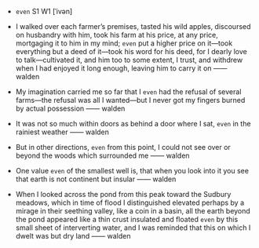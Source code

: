 - `even` S1 W1 [ˈivən]



-  I walked over each farmer’s premises, tasted his wild apples, discoursed on husbandry with him, took his farm at his price, at any price, mortgaging it to him in my mind; `even` put a higher price on it﻿—took everything but a deed of it﻿—took his word for his deed, for I dearly love to talk﻿—cultivated it, and him too to some extent, I trust, and withdrew when I had enjoyed it long enough, leaving him to carry it on —— walden

- My imagination carried me so far that I `even` had the refusal of several farms﻿—the refusal was all I wanted﻿—but I never got my fingers burned by actual possession —— walden

-  It was not so much within doors as behind a door where I sat, `even` in the rainiest weather —— walden

-  But in other directions, `even` from this point, I could not see over or beyond the woods which surrounded me —— walden

-  One value `even` of the smallest well is, that when you look into it you see that earth is not continent but insular —— walden

-  When I looked across the pond from this peak toward the Sudbury meadows, which in time of flood I distinguished elevated perhaps by a mirage in their seething valley, like a coin in a basin, all the earth beyond the pond appeared like a thin crust insulated and floated `even` by this small sheet of interverting water, and I was reminded that this on which I dwelt was but dry land —— walden